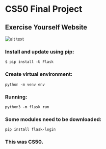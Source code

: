 # CS50 Final Project
## Exercise Yourself Website
![alt text]([https://github.com/[username]/[reponame]/blob/[branch]/image.jpg](https://github.com/uch1no/CS50-Final-Project/blob/main/static/readme_01.png)?raw=true)

### Install and update using pip:
```
$ pip install -U Flask
```

### Create virtual environment:
```
python -m venv env
```

### Running:
```
python3 -m flask run
```


### Some modules need to be downloaded:
```
pip install flask-login
```



### This was CS50.

